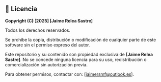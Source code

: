 ## 📜 Licencia

**Copyright (C) [2025] [Jaime Relea Sastre]**

Todos los derechos reservados.

Se prohíbe la copia, distribución o modificación de cualquier parte de este software sin el permiso expreso del autor.  

Este repositorio y su contenido son propiedad exclusiva de **[Jaime Relea Sastre]**. No se concede ninguna licencia para su uso, redistribución o comercialización sin autorización previa.

Para obtener permisos, contactar con: [jaimersmf@outlook.es].
